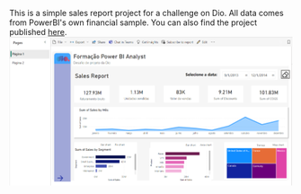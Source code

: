 This is a simple sales report project for a challenge on Dio. All data comes from PowerBI's own financial sample. You can also find the project published [here](https://app.powerbi.com/groups/me/reports/f263ecdf-4140-4526-beea-2e00a8206bbb/ReportSection?experience=power-bi).
![PowerBI published project](images/published_report.png)
